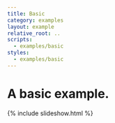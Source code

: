 ```yaml
---
title: Basic
category: examples
layout: example
relative_root: ..
scripts:
  - examples/basic
styles:
  - examples/basic
---
```


# A basic example.

<div class="cavendish">
  {% include slideshow.html %}
</div>
